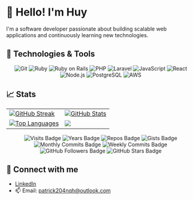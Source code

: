# 👋 Hello! I'm Huy

I'm a software developer passionate about building scalable web applications and continuously learning new technologies.

## 🔧 Technologies & Tools

<p align="center">
  <img src="https://img.shields.io/badge/Git-F05032?style=flat&logo=git&logoColor=white" alt="Git"/>
  <img src="https://img.shields.io/badge/Ruby-CC342D?style=flat&logo=ruby&logoColor=white" alt="Ruby"/>
  <img src="https://img.shields.io/badge/Ruby_on_Rails-CC0000?style=flat&logo=ruby-on-rails&logoColor=white" alt="Ruby on Rails"/>
  <img src="https://img.shields.io/badge/PHP-777BB4?style=flat&logo=php&logoColor=white" alt="PHP"/>
  <img src="https://img.shields.io/badge/Laravel-FF2D20?style=flat&logo=laravel&logoColor=white" alt="Laravel"/>
  <img src="https://img.shields.io/badge/JavaScript-323330?style=flat&logo=javascript&logoColor=F7DF1E" alt="JavaScript"/>
  <img src="https://img.shields.io/badge/React-20232A?style=flat&logo=react&logoColor=61DAFB" alt="React"/>
  <img src="https://img.shields.io/badge/Node.js-339933?style=flat&logo=nodedotjs&logoColor=white" alt="Node.js"/>
  <img src="https://img.shields.io/badge/PostgreSQL-336791?style=flat&logo=postgresql&logoColor=white" alt="PostgreSQL"/>
  <img src="https://img.shields.io/badge/Amazon_AWS-232F3E?style=flat&logo=amazon-aws&logoColor=white" alt="AWS"/>
</p>

## 📈 Stats

<table align="center">
  <tr>
    <td>
      <a href="https://git.io/streak-stats">
        <img src="https://github-readme-streak-stats.herokuapp.com/?user=patrick204nqh&theme=react" alt="GitHub Streak"/>
      </a>
    </td>
    <td>
      <a href="https://github.com/anuraghazra/github-readme-stats">
        <img src="https://github-readme-stats.vercel.app/api?username=patrick204nqh&show_icons=true&theme=react" alt="GitHub Stats"/>
      </a>
    </td>
  </tr>
  <tr>
    <td>
      <a href="https://github.com/anuraghazra/github-readme-stats">
        <img src="https://github-readme-stats.vercel.app/api/top-langs/?username=patrick204nqh&show_icons=true&count_private=true&theme=react&layout=donut" alt="Top Languages"/>
      </a>
    </td>
    <td>
      <a href="https://github.com/vn7n24fzkq/github-profile-summary-cards">
        <img src="http://github-profile-summary-cards.vercel.app/api/cards/productive-time?username=patrick204nqh&theme=github_dark&utcOffset=7 alt="Productive Time" />
      </a>
    </td>
  </tr>
</table>

<p align="center">
  <img src="https://badges.pufler.dev/visits/patrick204nqh/patrick204nqh?style=flat&color=blue" alt="Visits Badge"/>
  <img src="https://badges.pufler.dev/years/patrick204nqh?style=flat&color=blue" alt="Years Badge"/>
  <img src="https://badges.pufler.dev/repos/patrick204nqh?style=flat&color=blue" alt="Repos Badge"/>
  <img src="https://badges.pufler.dev/gists/patrick204nqh?style=flat&color=blue" alt="Gists Badge"/>
  <img src="https://badges.pufler.dev/commits/monthly/patrick204nqh?style=flat&color=blue" alt="Monthly Commits Badge"/>
  <img src="https://badges.pufler.dev/commits/weekly/patrick204nqh?style=flat&color=blue" alt="Weekly Commits Badge"/>
  <img src="https://img.shields.io/github/followers/patrick204nqh?label=Follow&style=social" alt="GitHub Followers Badge"/>
  <img src="https://img.shields.io/github/stars/patrick204nqh?affiliations=OWNER%2CCOLLABORATOR&style=social" alt="GitHub Stars Badge"/>
</p>

## 🔗 Connect with me

- [LinkedIn](https://www.linkedin.com/in/patrick204qnh)
- 📫 Email: patrick204nqh@outlook.com
